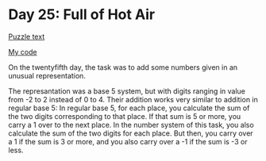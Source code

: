 # Day 25: Full of Hot Air

[Puzzle text](https://adventofcode.com/2022/day/25)

[My code](https://github.com/DERAlfons/aoc2022/blob/master/Day24/Main.hs)

On the twentyfifth day, the task was to add some numbers given in an unusual representation.

The represantation was a base 5 system, but with digits ranging in value from -2 to 2 instead of 0
to 4. Their addition works very similar to addition in regular base 5: In regular base 5, for each
place, you calculate the sum of the two digits corresponding to that place. If that sum is 5 or
more, you carry a 1 over to the next place. In the number system of this task, you also calculate
the sum of the two digits for each place. But then, you carry over a 1 if the sum is 3 or more, and
you also carry over a -1 if the sum is -3 or less.